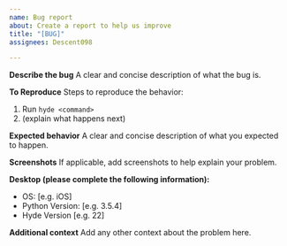 ```yaml
---
name: Bug report
about: Create a report to help us improve
title: "[BUG]"
assignees: Descent098

---
```


**Describe the bug**
A clear and concise description of what the bug is.

**To Reproduce**
Steps to reproduce the behavior:
1. Run ```hyde <command>```
2. (explain what happens next)

**Expected behavior**
A clear and concise description of what you expected to happen.

**Screenshots**
If applicable, add screenshots to help explain your problem.

**Desktop (please complete the following information):**
 - OS: [e.g. iOS]
 - Python Version: [e.g. 3.5.4]
 - Hyde Version [e.g. 22]

**Additional context**
Add any other context about the problem here.